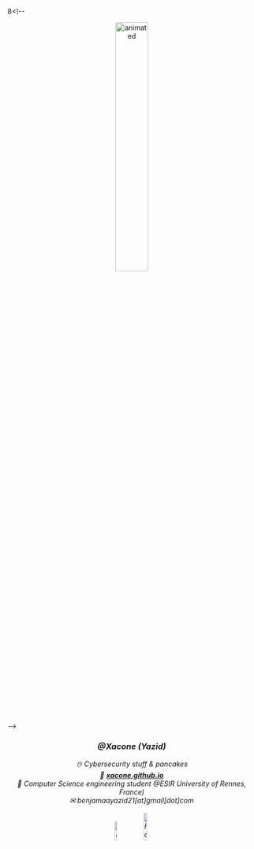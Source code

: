 8<!--
<p align="center">
  <img src="https://media.tenor.com/bCfpwMjfAi0AAAAC/cat-typing.gif" alt="animated" width="36%"/>
</p>
-->
<div align="center"><i>
<h3> @Xacone (Yazid) </h3>
☃️ Cybersecurity stuff & pancakes <br>
  🌠 <b><a href="https://xacone.github.io">xacone.github.io</a></b><br>
👾 Computer Science engineering student @ESIR   University of Rennes, France)<br>
✉ benjamaayazid21[at]gmail[dot]com <br><br>
<a href="https://www.linkedin.com/in/yazid-benjamaa/" target="_blank"><img src="https://img.shields.io/badge/LinkedIn-%230077B5.svg?&style=flat-square&logo=linkedin&logoColor=white" alt="LinkedIn" width="10%"></a>
<a href="https://app.hackthebox.com/users/1400723"><img src="https://img.shields.io/badge/-HackTheBox-%239FEF00?style=for-the-badge&logo=hackthebox&logoColor=white" alt="HackTheBox" width="12%"></a>
<br></div>
</i>
